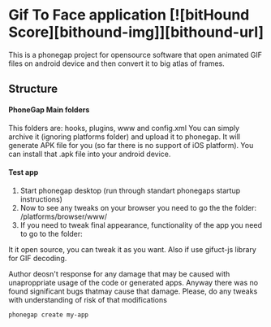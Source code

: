# Gif To Face application [![bitHound Score][bithound-img]][bithound-url]

This is a phonegap project for opensource software that open animated GIF files on android device and then convert it to
big atlas of frames.

## Structure

#### PhoneGap Main folders

This folders are: hooks, plugins, www and config.xml
You can simply archive it (ignoring platforms folder) and upload it to phonegap. It will generate APK file for you (so far there is no support of iOS platform).
You can install that .apk file into your android device.

#### Test app

1. Start phonegap desktop (run through standart phonegaps startup instructions)
2. Now to see any tweaks on your browser you need to go the the folder: /platforms/browser/www/
3. If you need to tweak final appearance, functionality of the app you need to go to the folder:

It it open source, you can tweak it as you want. Also if use gifuct-js library for GIF decoding.

Author deosn't response for any damage that may be caused with unaproppriate usage of the code or generated apps. Anyway there was no found significant bugs thatmay cause that damage. Please, do any tweaks with understanding of risk of that modifications


    phonegap create my-app


